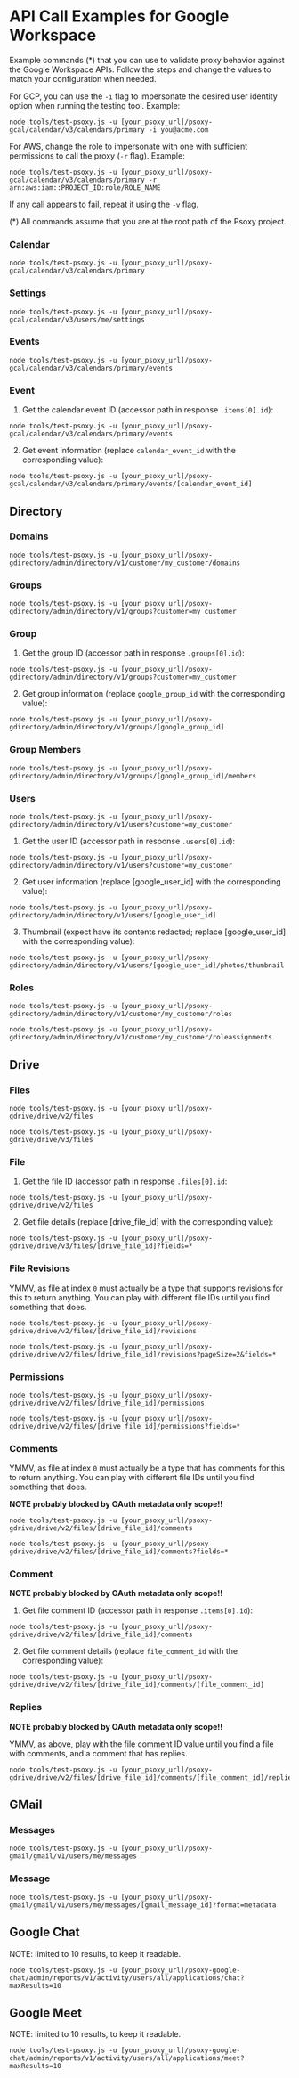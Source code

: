 # API Call Examples for Google Workspace

Example commands (*) that you can use to validate proxy behavior against the Google Workspace APIs.
Follow the steps and change the values to match your configuration when needed.

For GCP, you can use the `-i` flag to impersonate the desired user identity option when running the testing tool. Example:

```shell
node tools/test-psoxy.js -u [your_psoxy_url]/psoxy-gcal/calendar/v3/calendars/primary -i you@acme.com
```

For AWS, change the role to impersonate with one with sufficient permissions to call the proxy (`-r` flag). Example:

```shell
node tools/test-psoxy.js -u [your_psoxy_url]/psoxy-gcal/calendar/v3/calendars/primary -r arn:aws:iam::PROJECT_ID:role/ROLE_NAME
```

If any call appears to fail, repeat it using the `-v` flag.

(*) All commands assume that you are at the root path of the Psoxy project.

### Calendar
```shell
node tools/test-psoxy.js -u [your_psoxy_url]/psoxy-gcal/calendar/v3/calendars/primary
```

### Settings
```shell
node tools/test-psoxy.js -u [your_psoxy_url]/psoxy-gcal/calendar/v3/users/me/settings
```

### Events
```shell
node tools/test-psoxy.js -u [your_psoxy_url]/psoxy-gcal/calendar/v3/calendars/primary/events
```

### Event
1. Get the calendar event ID (accessor path in response `.items[0].id`):
```shell
node tools/test-psoxy.js -u [your_psoxy_url]/psoxy-gcal/calendar/v3/calendars/primary/events
````

2. Get event information (replace `calendar_event_id` with the corresponding value):
```
node tools/test-psoxy.js -u [your_psoxy_url]/psoxy-gcal/calendar/v3/calendars/primary/events/[calendar_event_id]
```

## Directory

### Domains
```shell
node tools/test-psoxy.js -u [your_psoxy_url]/psoxy-gdirectory/admin/directory/v1/customer/my_customer/domains
```

### Groups
```shell
node tools/test-psoxy.js -u [your_psoxy_url]/psoxy-gdirectory/admin/directory/v1/groups?customer=my_customer
```

### Group

1. Get the group ID (accessor path in response `.groups[0].id`):
```shell
node tools/test-psoxy.js -u [your_psoxy_url]/psoxy-gdirectory/admin/directory/v1/groups?customer=my_customer
```

2. Get group information (replace `google_group_id` with the corresponding value):
```shell
node tools/test-psoxy.js -u [your_psoxy_url]/psoxy-gdirectory/admin/directory/v1/groups/[google_group_id]
```

### Group Members
```shell
node tools/test-psoxy.js -u [your_psoxy_url]/psoxy-gdirectory/admin/directory/v1/groups/[google_group_id]/members
```

### Users
```shell
node tools/test-psoxy.js -u [your_psoxy_url]/psoxy-gdirectory/admin/directory/v1/users?customer=my_customer
```
1. Get the user ID (accessor path in response `.users[0].id`):
```shell
node tools/test-psoxy.js -u [your_psoxy_url]/psoxy-gdirectory/admin/directory/v1/users?customer=my_customer
```

2. Get user information (replace [google_user_id] with the corresponding value):
```shell
node tools/test-psoxy.js -u [your_psoxy_url]/psoxy-gdirectory/admin/directory/v1/users/[google_user_id]
```

3. Thumbnail (expect have its contents redacted; replace [google_user_id] with the corresponding value):
```shell
node tools/test-psoxy.js -u [your_psoxy_url]/psoxy-gdirectory/admin/directory/v1/users/[google_user_id]/photos/thumbnail
```

### Roles
```shell
node tools/test-psoxy.js -u [your_psoxy_url]/psoxy-gdirectory/admin/directory/v1/customer/my_customer/roles
```

```shell
node tools/test-psoxy.js -u [your_psoxy_url]/psoxy-gdirectory/admin/directory/v1/customer/my_customer/roleassignments
```

## Drive

### Files
```shell
node tools/test-psoxy.js -u [your_psoxy_url]/psoxy-gdrive/drive/v2/files
```

```shell
node tools/test-psoxy.js -u [your_psoxy_url]/psoxy-gdrive/drive/v3/files
```

### File
1. Get the file ID (accessor path in response `.files[0].id`:
```shell
node tools/test-psoxy.js -u [your_psoxy_url]/psoxy-gdrive/drive/v2/files
```

2. Get file details (replace [drive_file_id] with the corresponding value): 
```shell
node tools/test-psoxy.js -u [your_psoxy_url]/psoxy-gdrive/drive/v3/files/[drive_file_id]?fields=*
```

### File Revisions
YMMV, as file at index `0` must actually be a type that supports revisions for this to return
anything. You can play with different file IDs until you find something that does.
```shell
node tools/test-psoxy.js -u [your_psoxy_url]/psoxy-gdrive/drive/v2/files/[drive_file_id]/revisions
```

```shell
node tools/test-psoxy.js -u [your_psoxy_url]/psoxy-gdrive/drive/v2/files/[drive_file_id]/revisions?pageSize=2&fields=*
```

### Permissions

```shell
node tools/test-psoxy.js -u [your_psoxy_url]/psoxy-gdrive/drive/v2/files/[drive_file_id]/permissions
```

```shell
node tools/test-psoxy.js -u [your_psoxy_url]/psoxy-gdrive/drive/v2/files/[drive_file_id]/permissions?fields=*
```

### Comments
YMMV, as file at index `0` must actually be a type that has comments for this to return
anything. You can play with different file IDs until you find something that does.

**NOTE probably blocked by OAuth metadata only scope!!**
```shell
node tools/test-psoxy.js -u [your_psoxy_url]/psoxy-gdrive/drive/v2/files/[drive_file_id]/comments
```

```shell
node tools/test-psoxy.js -u [your_psoxy_url]/psoxy-gdrive/drive/v2/files/[drive_file_id]/comments?fields=*
```

### Comment

**NOTE probably blocked by OAuth metadata only scope!!**

1. Get file comment ID (accessor path in response `.items[0].id`):
```shell
node tools/test-psoxy.js -u [your_psoxy_url]/psoxy-gdrive/drive/v2/files/[drive_file_id]/comments
```

2. Get file comment details (replace `file_comment_id` with the corresponding value):
```shell
node tools/test-psoxy.js -u [your_psoxy_url]/psoxy-gdrive/drive/v2/files/[drive_file_id]/comments/[file_comment_id]
```

### Replies
**NOTE probably blocked by OAuth metadata only scope!!**

YMMV, as above, play with the file comment ID value until you find a file with comments, and a comment that
has replies.

```shell
node tools/test-psoxy.js -u [your_psoxy_url]/psoxy-gdrive/drive/v2/files/[drive_file_id]/comments/[file_comment_id]/replies
```

## GMail

### Messages
```shell
node tools/test-psoxy.js -u [your_psoxy_url]/psoxy-gmail/gmail/v1/users/me/messages
```

### Message
```shell
node tools/test-psoxy.js -u [your_psoxy_url]/psoxy-gmail/gmail/v1/users/me/messages/[gmail_message_id]?format=metadata
```

## Google Chat

NOTE: limited to 10 results, to keep it readable.
```shell
node tools/test-psoxy.js -u [your_psoxy_url]/psoxy-google-chat/admin/reports/v1/activity/users/all/applications/chat?maxResults=10
```

## Google Meet

NOTE: limited to 10 results, to keep it readable.
```shell
node tools/test-psoxy.js -u [your_psoxy_url]/psoxy-google-chat/admin/reports/v1/activity/users/all/applications/meet?maxResults=10
```
